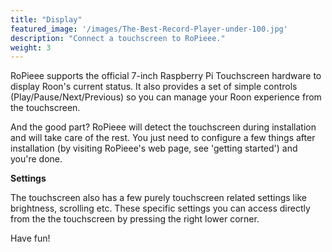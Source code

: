 ```yaml
---
title: "Display"
featured_image: '/images/The-Best-Record-Player-under-100.jpg'
description: "Connect a touchscreen to RoPieee."
weight: 3
---
```

RoPieee supports the official 7-inch Raspberry Pi Touchscreen hardware to display Roon's current status. It also provides a set of simple controls (Play/Pause/Next/Previous) so you can manage your Roon experience from the touchscreen.

And the good part? RoPieee will detect the touchscreen during installation and will take care of the rest. You just need to configure a few things after installation (by visiting RoPieee's web page, see 'getting started') and you're done.

**Settings**

The touchscreen also has a few purely touchscreen related settings like brightness, scrolling etc. These specific settings you can access directly from the the touchscreen by pressing the right lower corner.

Have fun!

